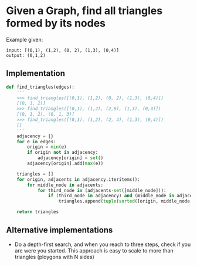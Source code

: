 # Given a Graph, find all triangles formed by its nodes

Example given:

    input: [(0,1), (1,2), (0, 2), (1,3), (0,4)]
    output: (0,1,2)


## Implementation

```python
def find_triangles(edges):
    '''
    >>> find_triangles([(0,1), (1,2), (0, 2), (1,3), (0,4)])
    [(0, 1, 2)]
    >>> find_triangles([(0,1), (1,2), (2,0), (1,3), (0,3)])
    [(0, 1, 2), (0, 1, 3)]
    >>> find_triangles([(0,1), (1,2), (2, 4), (1,3), (0,4)])
    []
    '''
    adjacency = {}
    for e in edges:
        origin = min(e)
        if origin not in adjacency:
            adjacency[origin] = set()
        adjacency[origin].add(max(e))

    triangles = []
    for origin, adjacents in adjacency.iteritems():
        for middle_node in adjacents:
            for third_node in (adjacents-set([middle_node])):
                if (third_node in adjacency) and (middle_node in adjacency[third_node]):
                    triangles.append(tuple(sorted([origin, middle_node, third_node])))  # sorting just to know in which order it's going to be in output

    return triangles
```

## Alternative implementations

- Do a depth-first search, and when you reach to three steps, check if you are were you started. This approach is easy to scale to more than triangles (ploygons with N sides)
